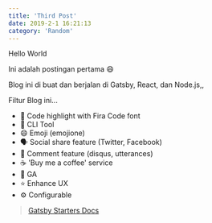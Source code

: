 ```yaml
---
title: 'Third Post'
date: 2019-2-1 16:21:13
category: 'Random'
---
```


Hello World 

Ini adalah postingan pertama 😄 

Blog ini di buat dan berjalan di Gatsby, React, dan Node.js,,

Filtur Blog ini...

- 💄 Code highlight with Fira Code font
- 🧙 CLI Tool
- 😄 Emoji (emojione)
- 🗣 Social share feature (Twitter, Facebook)
- 💬 Comment feature (disqus, utterances)
- ☕ 'Buy me a coffee' service
- 🤖 GA
- ⭐ Enhance UX
- ⚙ Configurable

> [Gatsby Starters Docs](https://www.gatsbyjs.org/)

